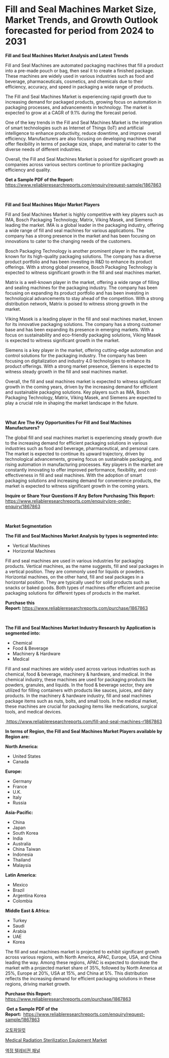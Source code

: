 <p><h1>Fill and Seal Machines Market Size, Market Trends, and Growth Outlook forecasted for period from 2024 to 2031</h1></p><p><strong>Fill and Seal Machines Market Analysis and Latest Trends</strong></p>
<p><p>Fill and Seal Machines are automated packaging machines that fill a product into a pre-made pouch or bag, then seal it to create a finished package. These machines are widely used in various industries such as food and beverage, pharmaceuticals, cosmetics, and chemicals due to their efficiency, accuracy, and speed in packaging a wide range of products.</p><p>The Fill and Seal Machines Market is experiencing rapid growth due to increasing demand for packaged products, growing focus on automation in packaging processes, and advancements in technology. The market is expected to grow at a CAGR of 9.1% during the forecast period.</p><p>One of the key trends in the Fill and Seal Machines Market is the integration of smart technologies such as Internet of Things (IoT) and artificial intelligence to enhance productivity, reduce downtime, and improve overall efficiency. Manufacturers are also focusing on developing machines that offer flexibility in terms of package size, shape, and material to cater to the diverse needs of different industries.</p><p>Overall, the Fill and Seal Machines Market is poised for significant growth as companies across various sectors continue to prioritize packaging efficiency and quality.</p></p>
<p><strong>Get a Sample PDF of the Report:&nbsp;</strong> <a href="https://www.reliableresearchreports.com/enquiry/request-sample/1867863">https://www.reliableresearchreports.com/enquiry/request-sample/1867863</a></p>
<p>&nbsp;</p>
<p><strong>Fill and Seal Machines Major Market Players</strong></p>
<p><p>Fill and Seal Machines Market is highly competitive with key players such as IMA, Bosch Packaging Technology, Matrix, Viking Masek, and Siemens leading the market. IMA is a global leader in the packaging industry, offering a wide range of fill and seal machines for various applications. The company has a strong presence in the market and has been focusing on innovations to cater to the changing needs of the customers.</p><p>Bosch Packaging Technology is another prominent player in the market, known for its high-quality packaging solutions. The company has a diverse product portfolio and has been investing in R&D to enhance its product offerings. With a strong global presence, Bosch Packaging Technology is expected to witness significant growth in the fill and seal machines market.</p><p>Matrix is a well-known player in the market, offering a wide range of filling and sealing machines for the packaging industry. The company has been focusing on expanding its product portfolio and has been investing in technological advancements to stay ahead of the competition. With a strong distribution network, Matrix is poised to witness strong growth in the market.</p><p>Viking Masek is a leading player in the fill and seal machines market, known for its innovative packaging solutions. The company has a strong customer base and has been expanding its presence in emerging markets. With a focus on sustainability and eco-friendly packaging solutions, Viking Masek is expected to witness significant growth in the market.</p><p>Siemens is a key player in the market, offering cutting-edge automation and control solutions for the packaging industry. The company has been focusing on digitalization and industry 4.0 technologies to enhance its product offerings. With a strong market presence, Siemens is expected to witness steady growth in the fill and seal machines market.</p><p>Overall, the fill and seal machines market is expected to witness significant growth in the coming years, driven by the increasing demand for efficient and sustainable packaging solutions. Key players such as IMA, Bosch Packaging Technology, Matrix, Viking Masek, and Siemens are expected to play a crucial role in shaping the market landscape in the future.</p></p>
<p>&nbsp;</p>
<p><strong>What Are The Key Opportunities For Fill and Seal Machines Manufacturers?</strong></p>
<p><p>The global fill and seal machines market is experiencing steady growth due to the increasing demand for efficient packaging solutions in various industries such as food and beverage, pharmaceutical, and personal care. The market is expected to continue its upward trajectory, driven by technological advancements, growing focus on sustainable packaging, and rising automation in manufacturing processes. Key players in the market are constantly innovating to offer improved performance, flexibility, and cost-effectiveness in fill and seal machines. With the adoption of smart packaging solutions and increasing demand for convenience products, the market is expected to witness significant growth in the coming years.</p></p>
<p><strong>Inquire or Share Your Questions If Any Before Purchasing This Report:</strong> <a href="https://www.reliableresearchreports.com/enquiry/pre-order-enquiry/1867863">https://www.reliableresearchreports.com/enquiry/pre-order-enquiry/1867863</a></p>
<p>&nbsp;</p>
<p><strong>Market Segmentation</strong></p>
<p><strong>The Fill and Seal Machines Market Analysis by types is segmented into:</strong></p>
<p><ul><li>Vertical Machines</li><li>Horizontal Machines</li></ul></p>
<p><p>Fill and seal machines are used in various industries for packaging products. Vertical machines, as the name suggests, fill and seal packages in a vertical position. They are commonly used for liquids or powders. Horizontal machines, on the other hand, fill and seal packages in a horizontal position. They are typically used for solid products such as snacks or baked goods. Both types of machines offer efficient and precise packaging solutions for different types of products in the market.</p></p>
<p><strong>Purchase this Report:&nbsp;</strong><a href="https://www.reliableresearchreports.com/purchase/1867863">https://www.reliableresearchreports.com/purchase/1867863</a></p>
<p>&nbsp;</p>
<p><strong>The Fill and Seal Machines Market Industry Research by Application is segmented into:</strong></p>
<p><ul><li>Chemical</li><li>Food & Beverage</li><li>Machinery & Hardware</li><li>Medical</li></ul></p>
<p><p>Fill and seal machines are widely used across various industries such as chemical, food & beverage, machinery & hardware, and medical. In the chemical industry, these machines are used for packaging products like powders, granules, and liquids. In the food & beverage sector, they are utilized for filling containers with products like sauces, juices, and dairy products. In the machinery & hardware industry, fill and seal machines package items such as nuts, bolts, and small tools. In the medical market, these machines are crucial for packaging items like medications, surgical tools, and medical devices.</p></p>
<p><a href="https://www.reliableresearchreports.com/fill-and-seal-machines-r1867863">&nbsp;https://www.reliableresearchreports.com/fill-and-seal-machines-r1867863</a></p>
<p><strong>In terms of Region, the Fill and Seal Machines Market Players available by Region are:</strong></p>
<p>
    <p> <strong> North America: </strong>
        <ul>
            <li>United States</li>
            <li>Canada</li>
        </ul>
        </p> 
    <p> <strong> Europe: </strong>
        <ul>
            <li>Germany</li>
            <li>France</li>
            <li>U.K.</li>
            <li>Italy</li>
            <li>Russia</li>
        </ul>
        </p> 
    <p> <strong> Asia-Pacific: </strong>
        <ul>
            <li>China</li>
            <li>Japan</li>
            <li>South Korea</li>
            <li>India</li>
            <li>Australia</li>
            <li>China Taiwan</li>
            <li>Indonesia</li>
            <li>Thailand</li>
            <li>Malaysia</li>
        </ul>
        </p> 
    <p> <strong> Latin America: </strong>
        <ul>
            <li>Mexico</li>
            <li>Brazil</li>
            <li>Argentina Korea</li>
            <li>Colombia</li>
        </ul>
        </p> 
    <p> <strong> Middle East & Africa: </strong>
        <ul>
            <li>Turkey</li>
            <li>Saudi</li>
            <li>Arabia</li>
            <li>UAE</li>
            <li>Korea</li>
        </ul>
    </p>
    </p>
<p><p>The fill and seal machines market is projected to exhibit significant growth across various regions, with North America, APAC, Europe, USA, and China leading the way. Among these regions, APAC is expected to dominate the market with a projected market share of 35%, followed by North America at 25%, Europe at 20%, USA at 15%, and China at 5%. This distribution reflects the increasing demand for efficient packaging solutions in these regions, driving market growth.</p></p>
<p><strong>Purchase this Report: </strong><a href="https://www.reliableresearchreports.com/purchase/1867863">https://www.reliableresearchreports.com/purchase/1867863</a></p>
<p>&nbsp;<strong>Get a Sample PDF of the Report:&nbsp;&nbsp;</strong><a href="https://www.reliableresearchreports.com/enquiry/request-sample/1867863">https://www.reliableresearchreports.com/enquiry/request-sample/1867863</a></p>
<p><strong></strong></p>
<p><p><a href="https://medium.com/@bruceabernathy2022/%EC%9E%90%EC%9C%A8%EC%A3%BC%ED%96%89-%EC%8B%9C%EC%9E%A5-2031%EB%85%84%EA%B9%8C%EC%A7%80%EC%9D%98-%EB%8F%99%ED%96%A5-%EC%98%88%EC%B8%A1-%EB%B0%8F-%EA%B2%BD%EC%9F%81-%EB%B6%84%EC%84%9D-aa7da56294a9">오토파일럿</a></p><p><a href="https://military-diascia-e68.notion.site/Medical-Radiation-Sterilization-Equipment-Market-Furnishes-Information-on-Market-Share-Market-Trend-8a02e4ef3aa24a61baef14fdc64f2af5">Medical Radiation Sterilization Equipment Market</a></p><p><a href="https://medium.com/@lottierunte44/2024-2031-%EB%85%84-%EB%8F%99%EC%95%88-%EC%98%88%EC%83%81%EB%90%98%EB%8A%94-lcd-tv-%ED%8C%A8%EB%84%90-%EC%8B%9C%EC%9E%A5-%EB%8F%99%ED%96%A5-%EB%B0%8F-%EC%8B%9C%EC%9E%A5-%EB%B6%84%EC%84%9D-4962e9798ae7">액정 텔레비젼 패널</a></p></p>